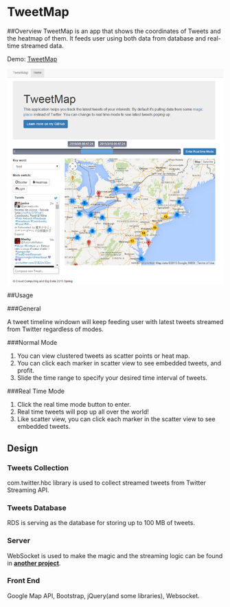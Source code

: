 TweetMap
==============
##Overview
TweetMap is an app that shows the coordinates of Tweets and the heatmap of them. It feeds user using both data from database and real-time streamed data.

Demo: [TweetMap](http://tweetmapenviron-jrkpqgkewm.elasticbeanstalk.com/)

![alt text](https://github.com/MonkeyLeeT/TweetMap/blob/master/preview/preview1.png?raw=true)

##Usage

###General

A tweet timeline windown will keep feeding user with latest tweets streamed from Twitter regardless of modes.

###Normal Mode
1. You can view clustered tweets as scatter points or heat map.
2. You can click each marker in scatter view to see embedded tweets, and profit.
3. Slide the time range to specify your desired time interval of tweets.

###Real Time Mode
1. Click the real time mode button to enter.
2. Real time tweets will pop up all over the world!
3. Like scatter view, you can click each marker in the scatter view to see embedded tweets.


## Design
### Tweets Collection
com.twitter.hbc library is used to collect streamed tweets from Twitter Streaming API.

### Tweets Database
RDS is serving as the database for storing up to 100 MB of tweets.

### Server
WebSocket is used to make the magic and the streaming logic can be found in [**another project**](https://github.com/MonkeyLeeT/TweetServer).

### Front End
Google Map API, Bootstrap, jQuery(and some libraries), Websocket.

